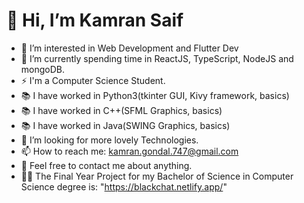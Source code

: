 # 👋 Hi, I’m Kamran Saif
- 👀 I’m interested in Web Development and Flutter Dev
- 🌱 I’m currently spending time in ReactJS, TypeScript, NodeJS and mongoDB.
- ⚡ I'm a Computer Science Student.
- 📚 I have worked in Python3(tkinter GUI, Kivy framework, basics)
- 📚 I have worked in C++(SFML Graphics, basics)
- 📚 I have worked in Java(SWING Graphics, basics)
- 💞️ I’m looking for more lovely Technologies.
- 📫 How to reach me: kamran.gondal.747@gmail.com
- 💬 Feel free to contact me about anything.
- 👨‍💻 The Final Year Project for my Bachelor of Science in Computer Science degree is: "https://blackchat.netlify.app/"
<!---
kamrangondal/kamrangondal is a ✨ special ✨ repository because its `README.md` (this file) appears on your GitHub profile.
You can click the Preview link to take a look at your changes.
--->
